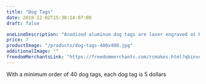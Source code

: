 ```yaml
---
title: "Dog Tags"
date: 2018-12-02T15:30:14-07:00
draft: false

oneLineDescription: "Anodized aluminum dog tags are laser engraved at Rancho on both sides. Two tags & chain included."
price: 7
productImage: "/products/dog-tags-400x400.jpg"
additionalImage: ""
freedomMerchantsLink: "https://freedommerchants.com/rcmakes.html?qbinvoice=true&invoicenum=------&amt=7&desc=Dog%20Tags"
---
```


With a minimum order of 40 dog tags, each dog tag is 5 dollars

